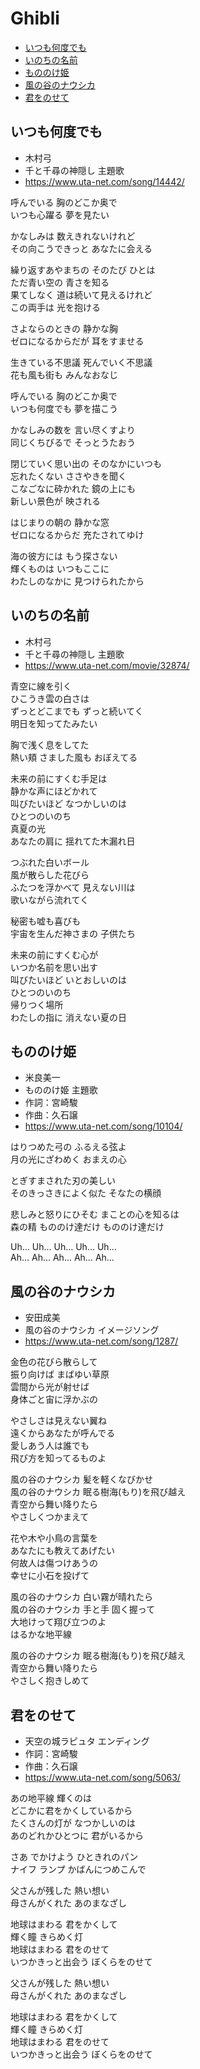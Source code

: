 
# Ghibli <!-- omit in toc -->

- [いつも何度でも](#いつも何度でも)
- [いのちの名前](#いのちの名前)
- [もののけ姫](#もののけ姫)
- [風の谷のナウシカ](#風の谷のナウシカ)
- [君をのせて](#君をのせて)


## いつも何度でも

 - 木村弓
 - 千と千尋の神隠し 主題歌
 - https://www.uta-net.com/song/14442/

呼んでいる 胸のどこか奥で<br>
いつも心躍る 夢を見たい<br>

かなしみは 数えきれないけれど<br>
その向こうできっと あなたに会える<br>

繰り返すあやまちの そのたび ひとは<br>
ただ青い空の 青さを知る<br>
果てしなく 道は続いて見えるけれど<br>
この両手は 光を抱ける<br>

さよならのときの 静かな胸<br>
ゼロになるからだが 耳をすませる<br>

生きている不思議 死んでいく不思議<br>
花も風も街も みんなおなじ<br>

呼んでいる 胸のどこか奥で<br>
いつも何度でも 夢を描こう<br>

かなしみの数を 言い尽くすより<br>
同じくちびるで そっとうたおう<br>

閉じていく思い出の そのなかにいつも<br>
忘れたくない ささやきを聞く<br>
こなごなに砕かれた 鏡の上にも<br>
新しい景色が 映される<br>

はじまりの朝の 静かな窓<br>
ゼロになるからだ 充たされてゆけ<br>

海の彼方には もう探さない<br>
輝くものは いつもここに<br>
わたしのなかに 見つけられたから<br>


## いのちの名前

 - 木村弓
 - 千と千尋の神隠し 主題歌
 - https://www.uta-net.com/movie/32874/

青空に線を引く<br>
ひこうき雲の白さは<br>
ずっとどこまでも ずっと続いてく<br>
明日を知ってたみたい<br>

胸で浅く息をしてた<br>
熱い頬 さました風も おぼえてる<br>

未来の前にすくむ手足は<br>
静かな声にほどかれて<br>
叫びたいほど なつかしいのは<br>
ひとつのいのち<br>
真夏の光<br>
あなたの肩に 揺れてた木漏れ日<br>

つぶれた白いボール<br>
風が散らした花びら<br>
ふたつを浮かべて 見えない川は<br>
歌いながら流れてく<br>

秘密も嘘も喜びも<br>
宇宙を生んだ神さまの 子供たち<br>

未来の前にすくむ心が<br>
いつか名前を思い出す<br>
叫びたいほど いとおしいのは<br>
ひとつのいのち<br>
帰りつく場所<br>
わたしの指に 消えない夏の日<br>


## もののけ姫

 - 米良美一
 - もののけ姫 主題歌
 - 作詞：宮崎駿
 - 作曲：久石譲
 - https://www.uta-net.com/song/10104/

はりつめた弓の ふるえる弦よ<br>
月の光にざわめく おまえの心<br>

とぎすまされた刃の美しい<br>
そのきっさきによく似た そなたの横顔<br>

悲しみと怒りにひそむ まことの心を知るは<br>
森の精 もののけ達だけ もののけ達だけ<br>

Uh… Uh… Uh… Uh… Uh…<br>
Ah… Ah… Ah… Ah… Ah…<br>


## 風の谷のナウシカ

 - 安田成美
 - 風の谷のナウシカ イメージソング
 - https://www.uta-net.com/song/1287/

金色の花びら散らして<br>
振り向けば まばゆい草原<br>
雲間から光が射せば<br>
身体ごと宙に浮かぶの<br>

やさしさは見えない翼ね<br>
遠くからあなたが呼んでる<br>
愛しあう人は誰でも<br>
飛び方を知ってるものよ<br>

風の谷のナウシカ 髪を軽くなびかせ<br>
風の谷のナウシカ 眠る樹海(もり)を飛び越え<br>
青空から舞い降りたら<br>
やさしくつかまえて<br>

花や木や小鳥の言葉を<br>
あなたにも教えてあげたい<br>
何故人は傷つけあうの<br>
幸せに小石を投げて<br>

風の谷のナウシカ 白い霧が晴れたら<br>
風の谷のナウシカ 手と手 固く握って<br>
大地けって翔び立つのよ<br>
はるかな地平線<br>

風の谷のナウシカ 眠る樹海(もり)を飛び越え<br>
青空から舞い降りたら<br>
やさしく抱きしめて<br>


## 君をのせて

 - 天空の城ラピュタ エンディング
 - 作詞：宮崎駿
 - 作曲：久石譲
 - https://www.uta-net.com/song/5063/

あの地平線 輝くのは<br>
どこかに君をかくしているから<br>
たくさんの灯が なつかしいのは<br>
あのどれかひとつに 君がいるから<br>

さあ でかけよう ひときれのパン<br>
ナイフ ランプ かばんにつめこんで<br>

父さんが残した 熱い想い<br>
母さんがくれた あのまなざし<br>

地球はまわる 君をかくして<br>
輝く瞳 きらめく灯<br>
地球はまわる 君をのせて<br>
いつかきっと出会う ぼくらをのせて<br>

父さんが残した 熱い想い<br>
母さんがくれた あのまなざし<br>

地球はまわる 君をかくして<br>
輝く瞳 きらめく灯<br>
地球はまわる 君をのせて<br>
いつかきっと出会う ぼくらをのせて<br>
